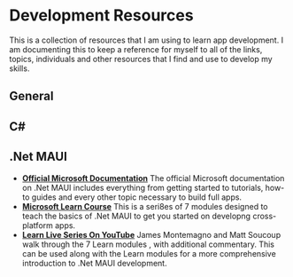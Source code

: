 # Development Resources
This is a collection of resources that I am using to learn app development. I am documenting this to keep a reference for myself to all of the links, topics, individuals and other resources that I find and use to develop my skills.
## General
## C#
## .Net MAUI
- [**Official Microsoft Documentation**](https://learn.microsoft.com/en-us/dotnet/maui/?view=net-maui-7.0) The official Microsoft documentation on .Net MAUI includes everything from getting started to tutorials, how-to guides and every other topic necessary to build full apps.
- [**Microsoft Learn Course**](https://learn.microsoft.com/en-us/training/paths/build-apps-with-dotnet-maui) This is a seri8es of 7 modules designed to teach the basics of .Net MAUI to get you started on developng cross-platform apps.
- [**Learn Live Series On YouTube**](https://www.youtube.com/playlist?list=PLlrxD0HtieHia2USQ46ODlJowzx0H5XEu) James Montemagno and Matt Soucoup walk through the 7 Learn modules , with additional commentary. This can be used along with the Learn modules for a more comprehensive introduction to .Net MAUI development.

